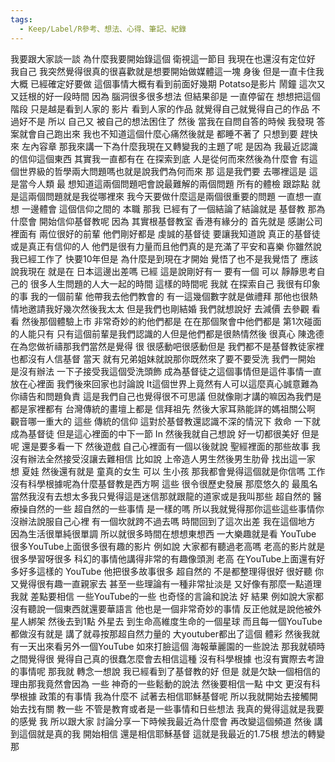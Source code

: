 ```yaml
---
tags:
  - Keep/Label/R參考、想法、心得、筆記、紀錄
---
```


我要跟大家談一談
為什麼我要開始錄這個
衛視這一節目
我現在也還沒有定位好
我自己
我突然覺得很真的很喜歡就是想要開始做媒體這一塊
身後
但是一直卡住我大概
已經確定好要做
這個事情大概有看到前面好幾期
Potatso是影片
鬧鐘
這次又又廷根的好一段時間
因為
腦洞很多很多想法
但結果卻是
一直停留在
想想把這個階段
只是越是看到人家的
影片
看到人家的作品
就覺得自己就覺得自己的作品
不過好不是
所以
自己又
被自己的想法困住了
然後
當我在自問自答的時候
我發現
答案就會自己跑出來
我也不知道這個什麼心痛然後就是
都睡不著了
只想到要
趕快來
左內容章
那我來講一下為什麼我現在又轉變我的主題了呢
是因為
我最近認識的信仰這個東西
其實我一直都有在
在探索到底
人是從何而來然後為什麼會
有這個世界級的哲學兩大問題嗎也就是說我們為何而來
那
這是我們要
去哪裡這是
這是當今人類
最
想知道這兩個問題吧會說最難解的兩個問題
所有的體檢
跟踪點
就是這兩個問題就是我從哪裡來
我今天要做什麼這是兩個很重要的問題
一直想一直想
一邊體會
這個信仰之間的
本職
那我
已經有了一個結論了結論就是
基督教
那為什麼會
開始信仰基督教呢
因為
其實根基督教室
香港有緣分的
首先就是
感謝公司裡面有
兩位很好的前輩
他們剛好都是
虔誠的基督徒
要讓我知道說
真正的基督徒或是真正有信仰的人
他們是很有力量而且他們真的是充滿了平安和喜樂
你雖然說我已經工作了
快要10年但是
為什麼是到現在才開始
覺悟了也不是我覺悟了
應該說我現在
就是在
日本這邊出差嗎
已經
這是說剛好有一
要有一個
可以
靜靜思考自己的
很多人生問題的人大一起的時間
這樣的時間呢
我就
在探索自己
我很有印象的事
我的一個前輩
他帶我去他們教會的
有一這幾個數字就是做禮拜
那他也很熱情地邀請我好幾次然後我太太
但是我們也剛結婚
我們就想說好
去減價
去參觀
看看
然後那個體驗上市
非常奇妙的約他們都是
在在那個聚會中他們都是
第1次碰面的人能只有
只有這個前輩是我們認識的人但是他們都是很熱情然後
很真心
陳逸德在為您做祈禱那我們當然是覺得
很
很感動吧很感動但是
我們都不是基督教徒家裡也都沒有人信基督
當天
就有兄弟姐妹就說那你既然來了要不要受洗
我們一開始
是沒有辦法
一下子接受我這個受洗頭飾
成為基督徒之這個事情但是這件事情一直放在心裡面
我們後來回家也討論說
It這個世界上竟然有人可以這麼真心誠意難為你禱告和問題負責
這是我們自己也覺得很不可思議
但就像剛才講的嘛因為我們是
都是家裡都有
台灣傳統的畫壇上都是
信拜祖先
然後大家耳熟能詳的媽祖關公啊
觀音哪一重大的
這些
傳統的信仰
這對於基督教還認識不深的情況下
救命
一下就成為基督徒
但是這心裡面的中下一節
In
然後我就自己想說
好一切都很美好
但是呢
還是要多看一下
然後遊戲
自己心裡面有一個以後就說
聖經裡面的那些故事
我沒有辦法全然接受沒讓去難相信
比如說
上帝造人男生然後男生肋骨
找出這一家
想
夏娃
然後還有就是
童真的女生
可以
生小孩
那我都會覺得這個就是你信嗎
工作
沒有科學根據呢為什麼基督教是西方啊
這些
很令很歷史發展
那麼悠久的
最風名
當然我沒有去想太多我只覺得這是迷信那就跟龍的道家或是我叫那些
超自然的
醫療操自然的一些
超自然的一些事情
是一樣的嗎
所以我就覺得那你這些這些事情你沒辦法說服自己心裡
有一個坎就跨不過去嗎
時間回到了這次出差
我在這個地方
因為生活很單純很單調
所以就很多時間在想想東想西
一大樂趣就是看
YouTube
很多YouTube上面很多很有趣的影片
例如說
大家都有聽過老高嗎
老高的影片就是很多學習呀很多
科幻的事情他講得非常的有趣像頭測
老高
在YouTube上面還有好多好多這樣的
YouTube
他把很多故事很多
超自然的
不是都整理得很好
很好聽
你又覺得很有趣一直親家去
甚至一些理論有一種非常扯淡是
又好像有那麼一點道理
我就
差點要相信
一些YouTube的一些
也奇怪的言論和說法
好
結果
例如說大家都沒有聽說一個東西就還要華語言
他也是一個非常奇妙的事情
反正他就是說他被外星人綁架
然後去到1點
外星去
到生命高維度生命的一個星球
而且每一個YouTube都做沒有就是
講了就尋按那超自然力量的
大youtuber都出了這個
體彩
然後我就有一天出來看另外一個YouTube
如來打臉這個
海報華麗園的一些說法
那我就頓時之間覺得很
覺得自己真的很蠢怎麼會去相信這種
沒有科學根據
也沒有實際去考證
的事情呢
那我就
轉念一想說
我已經看到了基督教的好
但是
就是欠缺一個相信的理由那我竟然會因為
一些
神奇的一些鬆動的說法
然後要相信一點
中文
更沒有科學根據
政策的有事情
我為什麼不
試著去相信耶穌基督呢
所以我就開始去接觸開始去找有關
教一些
不管是教育或者是一些事情和日些想法
我真的覺得這就是我要的感覺
我
所以跟大家
討論分享一下時候我最近為什麼會
再改變這個頻道
然後
講到這個就是真的我
開始相信
還是相信耶穌基督
這就是我最近的1.75根
想法的轉變
那